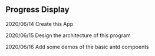 ## Progress Display

2020/06/14
Create this App

2020/06/15
Design the architecture of this program

2020/06/16
Add some demos of the basic antd compoents